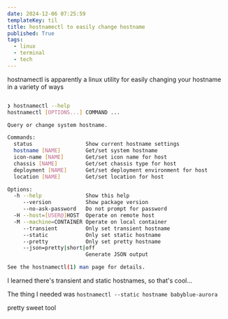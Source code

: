 ```yaml
---
date: 2024-12-06 07:25:59
templateKey: til
title: hostnamectl to easily change hostname
published: True
tags:
  - linux
  - terminal
  - tech
---
```


hostnamectl is apparently a linux utility for easily changing your hostname in a variety of ways

```bash

❯ hostnamectl --help
hostnamectl [OPTIONS...] COMMAND ...

Query or change system hostname.

Commands:
  status                 Show current hostname settings
  hostname [NAME]        Get/set system hostname
  icon-name [NAME]       Get/set icon name for host
  chassis [NAME]         Get/set chassis type for host
  deployment [NAME]      Get/set deployment environment for host
  location [NAME]        Get/set location for host

Options:
  -h --help              Show this help
     --version           Show package version
     --no-ask-password   Do not prompt for password
  -H --host=[USER@]HOST  Operate on remote host
  -M --machine=CONTAINER Operate on local container
     --transient         Only set transient hostname
     --static            Only set static hostname
     --pretty            Only set pretty hostname
     --json=pretty|short|off
                         Generate JSON output

See the hostnamectl(1) man page for details.
```

I learned there's transient and static hostnames, so that's cool...

The thing I needed was `hostnamectl --static hostname babyblue-aurora`

pretty sweet tool
